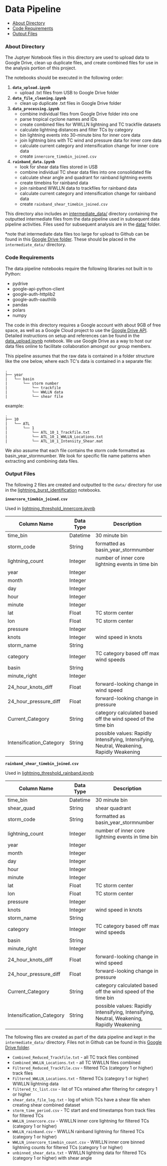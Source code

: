 # Data Pipeline

* [About Directory](#about)
* [Code Requirements](#requirements)
* [Output Files](#outputs)


<a id="about"></a>

### About Directory
The Juptyer Notebook files in this directory are used to upload data to Google Drive, clean up duplicate files, and create combined files for use in the analysis portion of this project.

The notebooks should be executed in the following order:
1. **`data_upload.ipynb`**
    - upload .txt files from USB to Google Drive folder
2. **`data_file_cleaning.ipynb`**
    - clean up duplicate .txt files in Google Drive folder
3. **`data_processing.ipynb`**
    - combine individual files from Google Drive folder into one
    - parse tropical cyclone names and IDs
    - create combined files for WWLLN lightning and TC trackfile datasets
    - calculate lightning distances and filter TCs by category
    - bin lightning events into 30-minute bins for inner core data
    - join lightning bins with TC wind and pressure data for inner core data
    - calculate current category and intensification change for inner core data
    - create `innercore_timebin_joined.csv`
4. **`rainband_data.ipynb`**
    - look for shear data files stored in USB
    - combine individual TC shear data files into one consolidated file
    - calculate shear angle and quadrant for rainband lightning events
    - create timebins for rainband data
    - join rainband WWLLN data to trackfiles for rainband data
    - calculate current category and intensification change for rainband data
    - create `rainband_shear_timebin_joined.csv`

This directory also includes an [intermediate_data/](intermediate_data/) directory containing the outputted intermediate files from the data pipeline used in subsequent data pipeline activities. Files used for subsequent analysis are in the [data/](data/) folder.

*note that intermediate data files too large for upload to Github can be found in this [Google Drive folder](https://drive.google.com/drive/folders/105AYgecVORsUCyOwinQRfb--TC0hhBva?usp=drive_link). These should be placed in the `intermediate_data/` directory.

<a id="requirements"></a>

### Code Requirements
The data pipeline notebooks require the following libraries not built in to Python:
- pydrive
- google-api-python-client
- google-auth-httplib2
- google-auth-oauthlib
- pandas
- polars
- numpy

The code in this directory requires a Google account with about 9GB of free space, as well as a Google Cloud project to use the [Google Drive API](https://developers.google.com/drive/api/guides/about-sdk). Detailed instructions on setup and references can be found in the [data_upload.ipynb](/data_upload.ipynb) notebook.
We use Google Drive as a way to host our data files online to facilitate collaboration amongst our group members.

This pipeline assumes that the raw data is contained in a folder structure like the one below, where each TC's data is contained in a separate file:
```
.
├── year
|   └── basin
|       └── storm number
|           └── trackfile
|           └── WWLLN data
|           └── shear file
```
example:
```
.
├── 10
|   └── ATL
|       └── 1
|           └── ATL_10_1_Trackfile.txt
|           └── ATL_10_1_WWLLN_Locations.txt
|           └── ATL_10_1_Intensity_Shear.mat
```

We also assume that each file contains the storm code formatted as basin_year_stormnumber. We look for specific file name patterns when extracting and combining data files.

<a id="outputs"></a>

### Output Files
The following 2 files are created and outputted to the `data/` directory for use in the [lightning_burst_identification](../lightning_burst_identification/) notebooks.

**`innercore_timebin_joined.csv`**

Used in [lightning_threshold_innercore.ipynb](../lightning_burst_identification/lightning_threshold_innercore.ipynb)

| Column Name   | Data Type | Description |
| -------- | ------- | ------- |
| time_bin | Datetime | 30 minute bin |
| storm_code | String | formatted as basin_year_stormnumber|
| lightning_count | Integer | number of inner core lightning events in time bin |
| year | Integer | |
| month | Integer |  |
| day | Integer | |
| hour | Integer | |
| minute | Integer | |
| lat | Float | TC storm center |
| lon | Float | TC storm center |
| pressure | Integer | |
| knots | Integer | wind speed in knots |
| storm_name | String | |
| category | Integer | TC category based off max wind speeds |
| basin | String | |
| minute_right | Integer | |
| 24_hour_knots_diff | Float | forward-looking change in wind speed |
| 24_hour_pressure_diff | Float | forward-looking change in pressure |
| Current_Category | String | category calculated based off the wind speed of the time bin |
| Intensification_Category | String | possible values: Rapidly Intensifying, Intensifying, Neutral, Weakening, Rapidly Weakening |

**`rainband_shear_timebin_joined.csv`**

Used in [lightning_threshold_rainband.ipynb](../lightning_burst_identification/lightning_threshold_rainband.ipynb)

| Column Name   | Data Type | Description |
| -------- | ------- | ------- |
| time_bin | Datetime | 30 minute bin |
| shear_quad | String | shear quadrant |
| storm_code | String | formatted as basin_year_stormnumber|
| lightning_count | Integer | number of inner core lightning events in time bin |
| year | Integer | |
| month | Integer |  |
| day | Integer | |
| hour | Integer | |
| minute | Integer | |
| lat | Float | TC storm center |
| lon | Float | TC storm center |
| pressure | Integer | |
| knots | Integer | wind speed in knots |
| storm_name | String | |
| category | Integer | TC category based off max wind speeds |
| basin | String | |
| minute_right | Integer | |
| 24_hour_knots_diff | Float | forward-looking change in wind speed |
| 24_hour_pressure_diff | Float | forward-looking change in pressure |
| Current_Category | String | category calculated based off the wind speed of the time bin |
| Intensification_Category | String | possible values: Rapidly Intensifying, Intensifying, Neutral, Weakening, Rapidly Weakening |

The following files are created as part of the data pipeline and kept in the `intermediate_data/` directory. Files not in Github can be found in this [Google Drive folder](https://drive.google.com/drive/folders/105AYgecVORsUCyOwinQRfb--TC0hhBva?usp=drive_link).

- `Combined_Reduced_Trackfile.txt` - all TC track files combined
- `Combined_WWLLN_Locations.txt` - all TC WWLLN files combined
- `Filtered_Reduced_Trackfile.csv` - filtered TCs (category 1 or higher) track files
- `Filtered_WWLLN_Locations.txt` - filtered TCs (category 1 or higher) WWLLN lightning data
- `filtered_tc_list.csv` - list of TCs retained after filtering for category 1 or higher
- `shear_data_file_log.txt` - log of which TCs have a shear file when creating shear combined dataset
- `storm_time_period.csv` - TC start and end timestamps from track files for filtered TCs
- `WWLLN_innercore.csv` - WWLLN inner core lightning for filtered TCs (category 1 or higher)
- `WWLLN_rainband.csv` - WWLLN rainband lightning for filtered TCs (category 1 or higher)
- `WWLLN_innercore_timebin_count.csv` - WWLLN inner core binned lightning counts for filtered TCs (category 1 or higher)
- `unbinned_shear_data.txt` - WWLLN lightning data for filtered TCs (category 1 or higher) with shear angle
